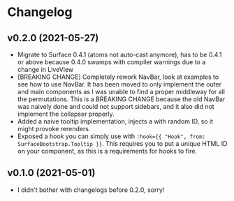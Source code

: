 # Changelog

## v0.2.0 (2021-05-27)

  * Migrate to Surface 0.4.1 (atoms not auto-cast anymore), has to be 0.4.1 or above because 0.4.0 swamps with compiler warnings due to a change in LiveView
  * [BREAKING CHANGE] Completely rework NavBar, look at examples to see how to use NavBar. It has been moved to only implement the outer and main components as I was unable to find a proper middleway for all the permutations. This is a BREAKING CHANGE because the old NavBar was naively done and could not support sidebars, and it also did not implement the collapser properly.
  * Added a naive tooltip implementation, injects a <span> with random ID, so it might provoke rerenders. 
  * Exposed a hook you can simply use with `:hook={{ "Hook", from: SurfaceBootstrap.Tooltip }}`. This requires you to put a unique HTML ID on your component, as this is a requirements for hooks to fire. 

## v0.1.0 (2021-05-01)

  * I didn't bother with changelogs before 0.2.0, sorry!

